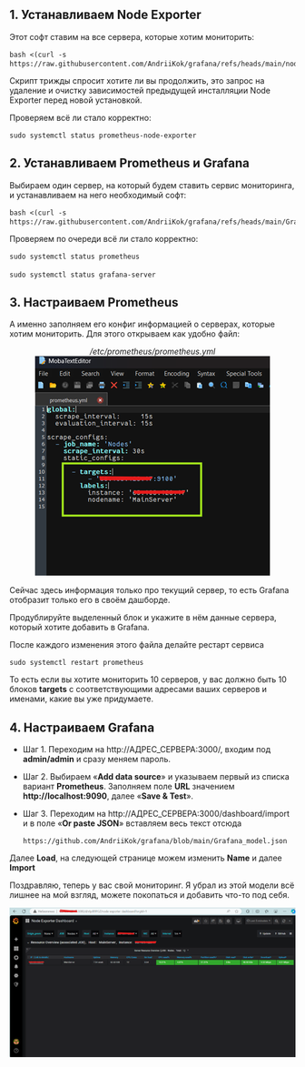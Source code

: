## 1.	Устанавливаем Node Exporter
Этот софт ставим на все сервера, которые хотим мониторить: <br/>

    bash <(curl -s https://raw.githubusercontent.com/AndriiKok/grafana/refs/heads/main/node_exporter.sh)

Скрипт трижды спросит хотите ли вы продолжить, это запрос на удаление и очистку зависимостей предыдущей инсталляции Node Exporter перед новой установкой. <br/>

Проверяем всё ли стало корректно: <br/>

    sudo systemctl status prometheus-node-exporter

## 2.	Устанавливаем Prometheus и Grafana
Выбираем один сервер, на который будем ставить сервис мониторинга, и устанавливаем на него необходимый софт:

    bash <(curl -s https://raw.githubusercontent.com/AndriiKok/grafana/refs/heads/main/Grafana.sh)

Проверяем по очереди всё ли стало корректно:

    sudo systemctl status prometheus
    
    sudo systemctl status grafana-server

## 3.	Настраиваем Prometheus
А именно заполняем его конфиг информацией о серверах, которые хотим мониторить. Для этого открываем как удобно файл: 

<div align="center">
<i>/etc/prometheus/prometheus.yml</i>
</div>

<div align="center">
<img src="https://raw.githubusercontent.com/AndriiKok/grafana/refs/heads/main/Pic1.png" alt="Description of image">
</div>

Сейчас здесь информация только про текущий сервер, то есть Grafana отобразит только его в своём дашборде. 

Продублируйте выделенный блок и укажите в нём данные сервера, который хотите добавить в Grafana.

После каждого изменения этого файла делайте рестарт сервиса

    sudo systemctl restart prometheus 

То есть если вы хотите мониторить 10 серверов, у вас должно быть 10 блоков **targets** с соответствующими адресами ваших серверов и именами, какие вы уже придумаете. 

## 4.	Настраиваем Grafana 

- Шаг 1. Переходим на http://АДРЕС_СЕРВЕРА:3000/, входим под **admin/admin** и сразу меняем пароль.

- Шаг 2. Выбираем «**Add data source**» и указываем первый из списка вариант **Prometheus**. Заполняем поле **URL** значением **http://localhost:9090**, далее «**Save & Test**».

- Шаг 3. Переходим на http://АДРЕС_СЕРВЕРА:3000/dashboard/import и в поле «**Or paste JSON**» вставляем весь текст отсюда

      https://github.com/AndriiKok/grafana/blob/main/Grafana_model.json

Далее **Load**, на следующей странице можем изменить **Name** и далее **Import**

Поздравляю, теперь у вас свой мониторинг. Я убрал из этой модели всё лишнее на мой взгляд, можете покопаться и добавить что-то под себя. 

<div align="center">
<img src="https://raw.githubusercontent.com/AndriiKok/grafana/refs/heads/main/Pic2.png" alt="Description of image">
</div>
 
